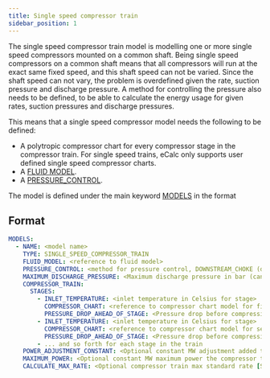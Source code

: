 ```yaml
---
title: Single speed compressor train
sidebar_position: 1
---
```


The single speed compressor train model is modelling one or more single speed compressors mounted on a common shaft.
Being single speed compressors on a common shaft means that all compressors will run at the exact same fixed speed, and
this shaft speed can not be varied. Since the shaft speed can not vary, the problem is overdefined given the rate,
suction pressure and discharge pressure. A method for controlling the pressure also needs to be defined, to be able
to calculate the energy usage for given rates, suction pressures and discharge pressures.

This means that a single speed compressor model needs the following to be defined:

- A polytropic compressor chart for every compressor stage in the compressor train. For single speed trains, eCalc
  only supports user defined single speed compressor charts.
- A [FLUID MODEL](/about/modelling/setup/models/fluid_model.md).
- A [PRESSURE_CONTROL](/about/modelling/setup/models/compressor_modelling/fixed_speed_pressure_control/index.md).



The model is defined under the main keyword [MODELS](/about/references/keywords/MODELS.md) in the format

## Format

~~~~~~~~yaml
MODELS:
  - NAME: <model name>
    TYPE: SINGLE_SPEED_COMPRESSOR_TRAIN
    FLUID_MODEL: <reference to fluid model>
    PRESSURE_CONTROL: <method for pressure control, DOWNSTREAM_CHOKE (default), UPSTREAM_CHOKE, , INDIVIDUAL_ASV_PRESSURE, INDIVIDUAL_ASV_RATE or COMMON_ASV>
    MAXIMUM_DISCHARGE_PRESSURE: <Maximum discharge pressure in bar (can only use if pressure control is DOWNSTREAM_CHOKE)>
    COMPRESSOR_TRAIN:
      STAGES:
        - INLET_TEMPERATURE: <inlet temperature in Celsius for stage>
          COMPRESSOR_CHART: <reference to compressor chart model for first stage, must be defined in MODELS or FACILITY_INPUTS>
          PRESSURE_DROP_AHEAD_OF_STAGE: <Pressure drop before compression stage [in bar]>
        - INLET_TEMPERATURE: <inlet temperature in Celsius for stage>
          COMPRESSOR_CHART: <reference to compressor chart model for second stage, must be defined in MODELS or FACILITY_INPUTS>
          PRESSURE_DROP_AHEAD_OF_STAGE: <Pressure drop before compression stage [in bar]>
        - ... and so forth for each stage in the train
    POWER_ADJUSTMENT_CONSTANT: <Optional constant MW adjustment added to the model>
    MAXIMUM_POWER: <Optional constant MW maximum power the compressor train can require>
    CALCULATE_MAX_RATE: <Optional compressor train max standard rate [Sm3/day] in result if set to true. Default false. Use with caution. This will increase runtime significantly. >
~~~~~~~~
